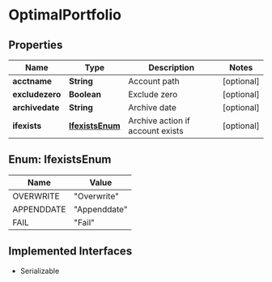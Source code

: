 

# OptimalPortfolio


## Properties

Name | Type | Description | Notes
------------ | ------------- | ------------- | -------------
**acctname** | **String** | Account path |  [optional]
**excludezero** | **Boolean** | Exclude zero |  [optional]
**archivedate** | **String** | Archive date |  [optional]
**ifexists** | [**IfexistsEnum**](#IfexistsEnum) | Archive action if account exists |  [optional]



## Enum: IfexistsEnum

Name | Value
---- | -----
OVERWRITE | &quot;Overwrite&quot;
APPENDDATE | &quot;Appenddate&quot;
FAIL | &quot;Fail&quot;


## Implemented Interfaces

* Serializable


